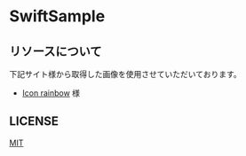 # SwiftSample

## リソースについて
下記サイト様から取得した画像を使用させていただいております。

- [Icon rainbow] 様

## LICENSE
[MIT][LICENSE] 






[LICENSE]: https://github.com/MatchaLatte/SwiftSample/blob/master/LICENSE "LICENSE"
[Icon rainbow]: http://icon-rainbow.com "Icon rainbow"